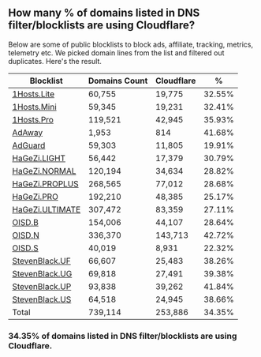 ## How many % of domains listed in DNS filter/blocklists are using Cloudflare?


Below are some of public blocklists to block ads, affiliate, tracking, metrics, telemetry etc.
We picked domain lines from the list and filtered out duplicates.
Here's the result.


| Blocklist | Domains Count | Cloudflare | % |
| --- | --- | --- | --- |
| [1Hosts.Lite](https://raw.githubusercontent.com/badmojr/1Hosts/master/Lite/hosts.win) | 60,755 | 19,775 | 32.55% |
| [1Hosts.Mini](https://raw.githubusercontent.com/badmojr/1Hosts/master/mini/hosts.win) | 59,345 | 19,231 | 32.41% |
| [1Hosts.Pro](https://raw.githubusercontent.com/badmojr/1Hosts/master/Pro/hosts.win) | 119,521 | 42,945 | 35.93% |
| [AdAway](https://raw.githubusercontent.com/AdAway/adaway.github.io/master/hosts.txt) | 1,953 | 814 | 41.68% |
| [AdGuard](https://adguardteam.github.io/AdGuardSDNSFilter/Filters/filter.txt) | 59,303 | 11,805 | 19.91% |
| [HaGeZi.LIGHT](https://raw.githubusercontent.com/hagezi/dns-blocklists/main/hosts/light.txt) | 56,442 | 17,379 | 30.79% |
| [HaGeZi.NORMAL](https://raw.githubusercontent.com/hagezi/dns-blocklists/main/hosts/multi.txt) | 120,194 | 34,634 | 28.82% |
| [HaGeZi.PROPLUS](https://raw.githubusercontent.com/hagezi/dns-blocklists/main/hosts/pro.plus.txt) | 268,565 | 77,012 | 28.68% |
| [HaGeZi.PRO](https://raw.githubusercontent.com/hagezi/dns-blocklists/main/hosts/pro.txt) | 192,210 | 48,385 | 25.17% |
| [HaGeZi.ULTIMATE](https://raw.githubusercontent.com/hagezi/dns-blocklists/main/hosts/ultimate.txt) | 307,472 | 83,359 | 27.11% |
| [OISD.B](https://big.oisd.nl/dnsmasq) | 154,006 | 44,107 | 28.64% |
| [OISD.N](https://nsfw.oisd.nl/dnsmasq) | 336,370 | 143,713 | 42.72% |
| [OISD.S](https://small.oisd.nl/dnsmasq) | 40,019 | 8,931 | 22.32% |
| [StevenBlack.UF](https://raw.githubusercontent.com/StevenBlack/hosts/master/alternates/fakenews/hosts) | 66,607 | 25,483 | 38.26% |
| [StevenBlack.UG](https://raw.githubusercontent.com/StevenBlack/hosts/master/alternates/gambling/hosts) | 69,818 | 27,491 | 39.38% |
| [StevenBlack.UP](https://raw.githubusercontent.com/StevenBlack/hosts/master/alternates/porn/hosts) | 93,838 | 39,262 | 41.84% |
| [StevenBlack.US](https://raw.githubusercontent.com/StevenBlack/hosts/master/alternates/social/hosts) | 64,518 | 24,945 | 38.66% |
| Total | 739,114 | 253,886 | 34.35% |


### 34.35% of domains listed in DNS filter/blocklists are using Cloudflare.
